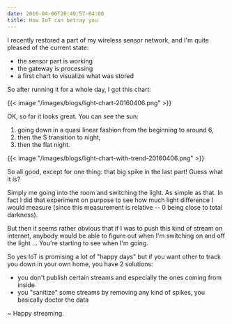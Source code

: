 ```yaml
---
date: 2016-04-06T20:49:57-04:00
title: How IoT can betray you
---
```


I recently restored a part of my wireless sensor network, and I'm quite pleased of the current state:

+ the sensor part is working
+ the gateway is processing
+ a first chart to visualize what was stored

So after running it for a whole day, I got this chart:

{{< image "/images/blogs/light-chart-20160406.png" >}}

OK, so far it looks great. You can see the sun:

1. going down in a quasi linear fashion from the beginning to around 6,
2. then the S transition to night,
3. then the flat night.

{{< image "/images/blogs/light-chart-with-trend-20160406.png" >}}

So all good, except for one thing: that big spike in the last part! Guess what it is?

Simply me going into the room and switching the light. As simple as that. In fact I did that experiment on purpose to see how much light difference I would measure (since this measurement is relative -- 0 being close to total darkness).

But then it seems rather obvious that if I was to push this kind of stream on internet, anybody would be able to figure out when I'm switching on and off the light ... You're starting to see when I'm going.

So yes IoT is promising a lot of "happy days" but if you want other to track you down in your own home, you have 2 solutions:

+ you don't publish certain streams and especially the ones coming from inside
+ you "sanitize" some streams by removing any kind of spikes, you basically doctor the data

~ Happy streaming.
